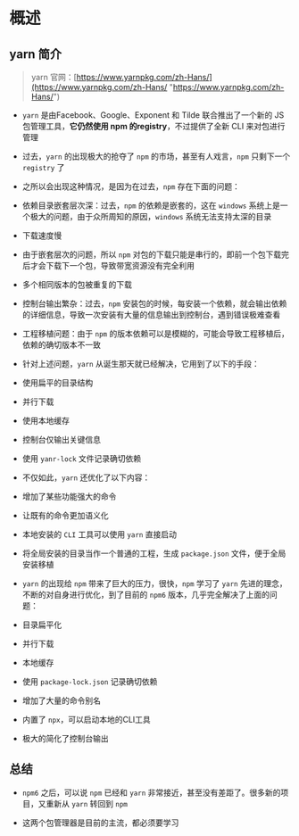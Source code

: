 # 概述

## yarn 简介

> yarn 官网：[https://www.yarnpkg.com/zh-Hans/](https://www.yarnpkg.com/zh-Hans/ "https://www.yarnpkg.com/zh-Hans/")

+ `yarn` 是由Facebook、Google、Exponent 和 Tilde 联合推出了一个新的 JS 包管理工具，**它仍然使用 npm 的registry**，不过提供了全新 CLI 来对包进行管理

+ 过去，`yarn` 的出现极大的抢夺了 `npm` 的市场，甚至有人戏言，`npm` 只剩下一个 `registry` 了

+ 之所以会出现这种情况，是因为在过去，`npm` 存在下面的问题：

+ 依赖目录嵌套层次深：过去，`npm` 的依赖是嵌套的，这在 `windows` 系统上是一个极大的问题，由于众所周知的原因，`windows` 系统无法支持太深的目录

+ 下载速度慢

+ 由于嵌套层次的问题，所以 `npm` 对包的下载只能是串行的，即前一个包下载完后才会下载下一个包，导致带宽资源没有完全利用

+ 多个相同版本的包被重复的下载

+ 控制台输出繁杂：过去，`npm` 安装包的时候，每安装一个依赖，就会输出依赖的详细信息，导致一次安装有大量的信息输出到控制台，遇到错误极难查看

+ 工程移植问题：由于 `npm` 的版本依赖可以是模糊的，可能会导致工程移植后，依赖的确切版本不一致

+ 针对上述问题，`yarn` 从诞生那天就已经解决，它用到了以下的手段：

+ 使用扁平的目录结构

+ 并行下载

+ 使用本地缓存

+ 控制台仅输出关键信息

+ 使用 `yanr-lock` 文件记录确切依赖

+ 不仅如此，`yarn` 还优化了以下内容：

+ 增加了某些功能强大的命令

+ 让既有的命令更加语义化

+ 本地安装的 `CLI` 工具可以使用 `yarn` 直接启动

+ 将全局安装的目录当作一个普通的工程，生成 `package.json` 文件，便于全局安装移植

+ `yarn` 的出现给 `npm` 带来了巨大的压力，很快，`npm` 学习了 `yarn` 先进的理念，不断的对自身进行优化，到了目前的 `npm6` 版本，几乎完全解决了上面的问题：

+ 目录扁平化

+ 并行下载

+ 本地缓存

+ 使用 `package-lock.json` 记录确切依赖

+ 增加了大量的命令别名

+ 内置了 `npx`，可以启动本地的CLI工具

+ 极大的简化了控制台输出

## 总结

+ `npm6` 之后，可以说 `npm` 已经和 `yarn` 非常接近，甚至没有差距了。很多新的项目，又重新从 `yarn` 转回到 `npm`

+ 这两个包管理器是目前的主流，都必须要学习
